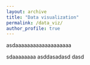 ```yaml
---
layout: archive
title: "Data visualization"
permalink: /data_viz/
author_profile: true
---
```



asdaaaaaaaaaaaaaaaaaaa

sdaaaaaaaa
asddasadasd
dasd
